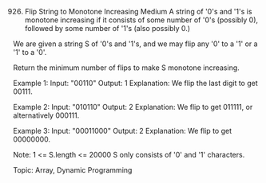 926. Flip String to Monotone Increasing
Medium
A string of '0's and '1's is monotone increasing if it consists of some number of '0's (possibly 0), followed by some number of '1's (also possibly 0.)

We are given a string S of '0's and '1's, and we may flip any '0' to a '1' or a '1' to a '0'.

Return the minimum number of flips to make S monotone increasing.

Example 1:
Input: "00110"
Output: 1
Explanation: We flip the last digit to get 00111.

Example 2:
Input: "010110"
Output: 2
Explanation: We flip to get 011111, or alternatively 000111.

Example 3:
Input: "00011000"
Output: 2
Explanation: We flip to get 00000000.

Note:
1 <= S.length <= 20000
S only consists of '0' and '1' characters.

Topic: Array, Dynamic Programming


